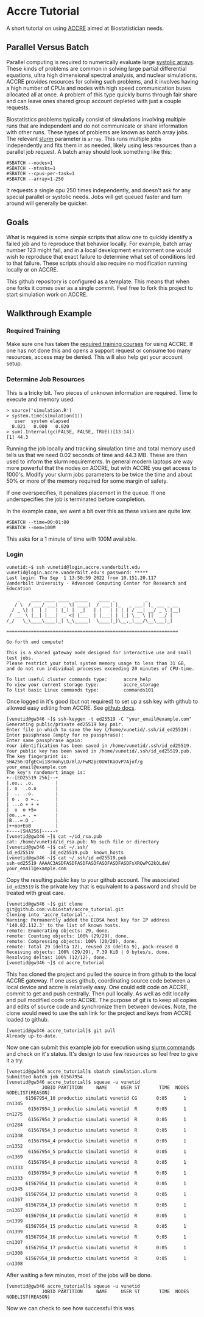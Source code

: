 # Accre Tutorial
A short tutorial on using [ACCRE](https://www.vanderbilt.edu/accre/) aimed at Biostatistician needs. 

## Parallel Versus Batch

Parallel computing is required to numerically evaluate large [systolic arrays](https://en.wikipedia.org/wiki/Systolic_array).
These kinds of problems are common in solving large partial differential
equations, ultra high dimensional spectral analysis, and nuclear simulations.
ACCRE provides resources for solving such problems, and it involves having a
high number of CPUs and nodes with high speed communication buses allocated
all at once. A problem of this type quickly burns through fair share and can
leave ones shared group account depleted with just a couple requests.

Biostatistics problems typically consist of simulations involving multiple
runs that are independent and do not communicate or share information with
other runs. These types of problems are known as batch array jobs. The
relevant [slurm](https://slurm.schedmd.com/overview.html) parameter is `array`. 
This runs multiple jobs independently and fits them in as needed, likely 
using less resources than a parallel job request. A batch array should
look something like this:

```
#SBATCH --nodes=1
#SBATCH --ntasks=1
#SBATCH --cpus-per-task=1
#SBATCH --array=1-250
```

It requests a single cpu 250 times independently, and doesn't ask for
any special parallel or systolic needs. Jobs will get queued faster
and turn around will generally be quicker. 

## Goals

What is required is some _simple_ scripts that allow one to quickly identify
a failed job and to reproduce that behavior locally. For example, batch
array number 123 might fail, and in a local development environment one
would wish to reproduce that exact failure to determine what set of 
conditions led to that failure. These scripts should also require
no modification running locally or on ACCRE.

This github repository is configured as a template. This means that when one forks it comes over as a single commit. Feel free to fork this project
to start simulation work on ACCRE. 

## Walkthrough Example

### Required Training

Make sure one has taken the [required training courses](https://www.vanderbilt.edu/accre/getting-started/training/)
for using ACCRE. If one has not done this and opens a support
request or consume too many resources, access may be denied. This
will also help get your account setup.

### Determine Job Resources

This is a tricky bit. Two pieces of unknown information are required. Time to 
execute and memory used. 

```
> source('simulation.R')
> system.time(simulation(1))
   user  system elapsed 
  0.021   0.000   0.020 
> sum(.Internal(gc(FALSE, FALSE, TRUE))[13:14])
[1] 44.3
```

Running the job locally and tracking simulation time and total memory used
tells us that we need 0.02 seconds of time and 44.3 MB. These are then
used to inform the slurm requirements. In general modern laptops are
way more powerful that the nodes on ACCRE, but with ACCRE you get
access to 1000's. Modify your slurm jobs parameters to be twice the 
time and about 50% or more of the memory required for some margin of
safety. 

If one overspecifies, it penalizes placement in the queue. If one 
underspecifies the job is terminated before completion. 

In the example case, we went a bit over this as these values are
quite low. 

```
#SBATCH --time=00:01:00
#SBATCH --mem=100M
```

This asks for a 1 minute of time with 100M available. 

### Login

```
vunetid:~$ ssh vunetid@login.accre.vanderbilt.edu
vunetid@login.accre.vanderbilt.edu's password: *****
Last login: Thu Sep  1 13:50:59 2022 from 10.151.20.117
Vanderbilt University - Advanced Computing Center for Research and Education

    _    ____ ____ ____  _____    ____ _           _
   / \  / ___/ ___|  _ \| ____|  / ___| |_   _ ___| |_ ___ _ __
  / _ \| |  | |   | |_) |  _|   | |   | | | | / __| __/ _ \ |__|
 / ___ \ |__| |___|  _ <| |___  | |___| | |_| \__ \ ||  __/ |
/_/   \_\____\____|_| \_\_____|  \____|_|\__,_|___/\__\___|_|

===============================================================

Go forth and compute!

This is a shared gateway node designed for interactive use and small test jobs.
Please restrict your total system memory usage to less than 31 GB,
and do not run individual processes exceeding 20 minutes of CPU-time.

To list useful cluster commands type:      accre_help
To view your current storage type:         accre_storage
To list basic Linux commands type:         commands101
```
Once logged in it's good (but not required) to set up a ssh key with
github to allowed easy editing from ACCRE. See [github docs](https://docs.github.com/en/authentication/connecting-to-github-with-ssh/generating-a-new-ssh-key-and-adding-it-to-the-ssh-agent). 

```
[vunetid@gw346 ~]$ ssh-keygen -t ed25519 -C "your_email@example.com"
Generating public/private ed25519 key pair.
Enter file in which to save the key (/home/vunetid/.ssh/id_ed25519): 
Enter passphrase (empty for no passphrase): 
Enter same passphrase again: 
Your identification has been saved in /home/vunetid/.ssh/id_ed25519.
Your public key has been saved in /home/vunetid/.ssh/id_ed25519.pub.
The key fingerprint is:
SHA256:QfgECwi18rmohyLD/8lJ/FwM2pc0OWTKaOvP7Ajof/g your_email@example.com
The key's randomart image is:
+--[ED25519 256]--+
|.oo.. .o.        |
|. o   .o.o       |
|  .. ..o.        |
| o .  o =..      |
| ...o + + +      |
|  o  o +S=       |
|oo...= . =       |
|B...=.O .        |
|++oo+EoB         |
+----[SHA256]-----+
[vunetid@gw346 ~]$ cat ~/id_rsa.pub
cat: /home/vunetid/id_rsa.pub: No such file or directory
[vunetid@gw346 ~]$ cat ~/.ssh/
id_ed25519      id_ed25519.pub  known_hosts     
[vunetid@gw346 ~]$ cat ~/.ssh/id_ed25519.pub
ssh-ed25519 AAAAC3ASDFASDFASDFASDFASDFASDFASDFsXRQwPG2kQLdeV your_email@example.com
```

Copy the resulting _*public*_ key to your github account. The associated 
`id_ed25519` is the private key that is equivalent to a password and
should be treated with great care.


```
[vunetid@gw346 ~]$ git clone git@github.com:vubiostat/accre_tutorial.git
Cloning into 'accre_tutorial'...
Warning: Permanently added the ECDSA host key for IP address '140.82.112.3' to the list of known hosts.
remote: Enumerating objects: 29, done.
remote: Counting objects: 100% (29/29), done.
remote: Compressing objects: 100% (20/20), done.
remote: Total 29 (delta 12), reused 23 (delta 9), pack-reused 0
Receiving objects: 100% (29/29), 7.39 KiB | 0 bytes/s, done.
Resolving deltas: 100% (12/12), done.
[vunetid@gw346 ~]$ cd accre_tutorial
```

This has cloned the project and pulled the source in from github to
the local ACCRE gateway. If one
uses github, coordinating source code between a local device and accre is
relatively easy. One could edit code on ACCRE, commit to get and push centrally.
Then pull locally. As well as edit locally and pull modified code onto ACCRE.
The purpose of git is to keep all copies and edits of source code and
synchronize them between devices. Note, the clone would need to use 
the ssh link for the project and keys from ACCRE loaded to github.

```
[vunetid@gw346 accre_tutorial]$ git pull
Already up-to-date.
```

Now one can submit this example job for execution using [slurm commands](https://hpc.nmsu.edu/discovery/slurm/commands/) and
check on it's status. It's design to use few resources so feel
free to give it a try.

```
[vunetid@gw346 accre_tutorial]$ sbatch simulation.slurm 
Submitted batch job 61567954
[vunetid@gw346 accre_tutorial]$ squeue -u vunetid
             JOBID PARTITION     NAME     USER ST       TIME  NODES NODELIST(REASON)
       61567954_10 productio simulati vunetid CG       0:05      1 cn1345
        61567954_1 productio simulati vunetid  R       0:05      1 cn1275
        61567954_2 productio simulati vunetid  R       0:05      1 cn1284
        61567954_3 productio simulati vunetid  R       0:05      1 cn1348
        61567954_4 productio simulati vunetid  R       0:05      1 cn1352
        61567954_5 productio simulati vunetid  R       0:05      1 cn1369
        61567954_8 productio simulati vunetid  R       0:05      1 cn1333
        61567954_9 productio simulati vunetid  R       0:05      1 cn1333
       61567954_11 productio simulati vunetid  R       0:05      1 cn1345
       61567954_12 productio simulati vunetid  R       0:05      1 cn1367
       61567954_13 productio simulati vunetid  R       0:05      1 cn1367
       61567954_14 productio simulati vunetid  R       0:05      1 cn1399
       61567954_15 productio simulati vunetid  R       0:05      1 cn1399
       61567954_16 productio simulati vunetid  R       0:05      1 cn1307
       61567954_17 productio simulati vunetid  R       0:05      1 cn1308
       61567954_18 productio simulati vunetid  R       0:05      1 cn1308
```

After waiting a few minutes, most of the jobs will be done. 

```
[vunetid@gw346 accre_tutorial]$ squeue -u vunetid
             JOBID PARTITION     NAME     USER ST       TIME  NODES NODELIST(REASON)
```

Now we can check to see how successful this was. 
